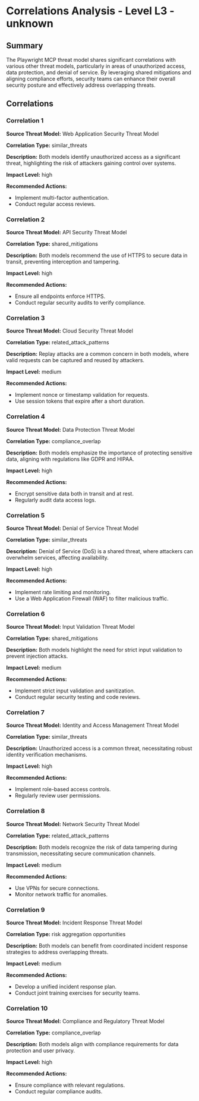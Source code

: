 # Correlations Analysis - Level L3 - unknown

## Summary

The Playwright MCP threat model shares significant correlations with various other threat models, particularly in areas of unauthorized access, data protection, and denial of service. By leveraging shared mitigations and aligning compliance efforts, security teams can enhance their overall security posture and effectively address overlapping threats.

## Correlations

### Correlation 1

**Source Threat Model:** Web Application Security Threat Model

**Correlation Type:** similar_threats

**Description:** Both models identify unauthorized access as a significant threat, highlighting the risk of attackers gaining control over systems.

**Impact Level:** high

**Recommended Actions:**
- Implement multi-factor authentication.
- Conduct regular access reviews.

### Correlation 2

**Source Threat Model:** API Security Threat Model

**Correlation Type:** shared_mitigations

**Description:** Both models recommend the use of HTTPS to secure data in transit, preventing interception and tampering.

**Impact Level:** high

**Recommended Actions:**
- Ensure all endpoints enforce HTTPS.
- Conduct regular security audits to verify compliance.

### Correlation 3

**Source Threat Model:** Cloud Security Threat Model

**Correlation Type:** related_attack_patterns

**Description:** Replay attacks are a common concern in both models, where valid requests can be captured and reused by attackers.

**Impact Level:** medium

**Recommended Actions:**
- Implement nonce or timestamp validation for requests.
- Use session tokens that expire after a short duration.

### Correlation 4

**Source Threat Model:** Data Protection Threat Model

**Correlation Type:** compliance_overlap

**Description:** Both models emphasize the importance of protecting sensitive data, aligning with regulations like GDPR and HIPAA.

**Impact Level:** high

**Recommended Actions:**
- Encrypt sensitive data both in transit and at rest.
- Regularly audit data access logs.

### Correlation 5

**Source Threat Model:** Denial of Service Threat Model

**Correlation Type:** similar_threats

**Description:** Denial of Service (DoS) is a shared threat, where attackers can overwhelm services, affecting availability.

**Impact Level:** high

**Recommended Actions:**
- Implement rate limiting and monitoring.
- Use a Web Application Firewall (WAF) to filter malicious traffic.

### Correlation 6

**Source Threat Model:** Input Validation Threat Model

**Correlation Type:** shared_mitigations

**Description:** Both models highlight the need for strict input validation to prevent injection attacks.

**Impact Level:** medium

**Recommended Actions:**
- Implement strict input validation and sanitization.
- Conduct regular security testing and code reviews.

### Correlation 7

**Source Threat Model:** Identity and Access Management Threat Model

**Correlation Type:** similar_threats

**Description:** Unauthorized access is a common threat, necessitating robust identity verification mechanisms.

**Impact Level:** high

**Recommended Actions:**
- Implement role-based access controls.
- Regularly review user permissions.

### Correlation 8

**Source Threat Model:** Network Security Threat Model

**Correlation Type:** related_attack_patterns

**Description:** Both models recognize the risk of data tampering during transmission, necessitating secure communication channels.

**Impact Level:** medium

**Recommended Actions:**
- Use VPNs for secure connections.
- Monitor network traffic for anomalies.

### Correlation 9

**Source Threat Model:** Incident Response Threat Model

**Correlation Type:** risk aggregation opportunities

**Description:** Both models can benefit from coordinated incident response strategies to address overlapping threats.

**Impact Level:** medium

**Recommended Actions:**
- Develop a unified incident response plan.
- Conduct joint training exercises for security teams.

### Correlation 10

**Source Threat Model:** Compliance and Regulatory Threat Model

**Correlation Type:** compliance_overlap

**Description:** Both models align with compliance requirements for data protection and user privacy.

**Impact Level:** high

**Recommended Actions:**
- Ensure compliance with relevant regulations.
- Conduct regular compliance audits.


